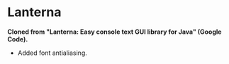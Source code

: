 # Lanterna

**Cloned from "Lanterna: Easy console text GUI library for Java" (Google Code).**

* Added font antialiasing.

